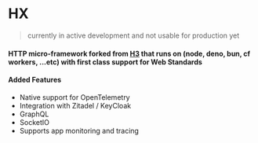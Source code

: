 # HX

> currently in active development and not usable for production yet

#### HTTP micro-framework forked from [H3](https://github.com/unjs/h3) that runs on (node, deno, bun, cf workers, ...etc) with first class support for Web Standards

#### Added Features

- Native support for OpenTelemetry
- Integration with Zitadel / KeyCloak
- GraphQL
- SocketIO
- Supports app monitoring and tracing



